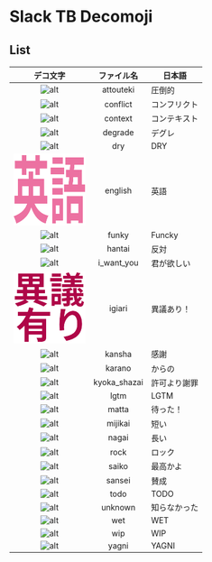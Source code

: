 # Slack TB Decomoji

## List
|デコ文字|ファイル名|日本語|
|:---:|:---:|---|
|![alt](./images/attouteki.png)|attouteki|圧倒的|
|![alt](./images/conflict.png)|conflict|コンフリクト|
|![alt](./images/context.png)|context|コンテキスト|
|![alt](./images/degrade.png)|degrade|デグレ|
|![alt](./images/dry.png)|dry|DRY|
|![alt](./images/english.png)|english|英語|
|![alt](./images/funky.png)|funky|Funcky|
|![alt](./images/hantai.png)|hantai|反対|
|![alt](./images/i_want_you.png)|i_want_you|君が欲しい|
|![alt](./images/igiari.png)|igiari|異議あり！|
|![alt](./images/kansha.png)|kansha|感謝|
|![alt](./images/karano.png)|karano|からの|
|![alt](./images/kyoka_shazai.png)|kyoka_shazai|許可より謝罪|
|![alt](./images/lgtm.png)|lgtm|LGTM|
|![alt](./images/matta.png)|matta|待った！|
|![alt](./images/mijikai.png)|mijikai|短い|
|![alt](./images/nagai.png)|nagai|長い|
|![alt](./images/rock.png)|rock|ロック|
|![alt](./images/saiko.png)|saiko|最高かよ|
|![alt](./images/sansei.png)|sansei|賛成|
|![alt](./images/todo.png)|todo|TODO|
|![alt](./images/unknown.png)|unknown|知らなかった|
|![alt](./images/wet.png)|wet|WET|
|![alt](./images/wip.png)|wip|WIP|
|![alt](./images/yagni.png)|yagni|YAGNI|
